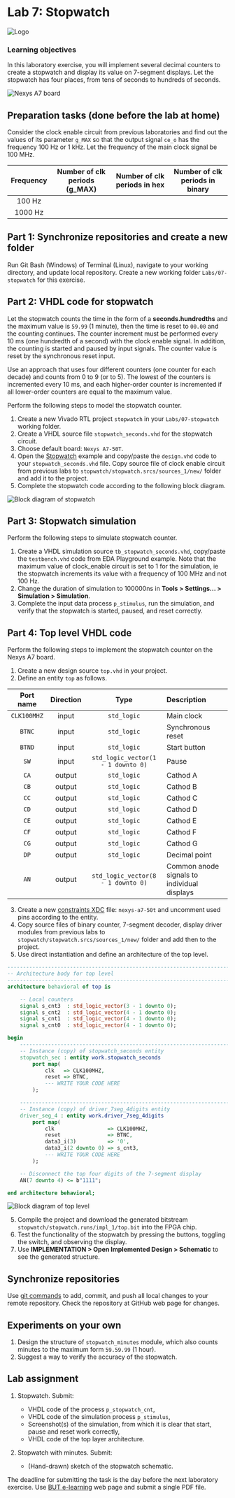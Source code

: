 # Lab 7: Stopwatch

![Logo](../../logolink_eng.jpg)

### Learning objectives

In this laboratory exercise, you will implement several decimal counters to create a stopwatch and display its value on 7-segment displays. Let the stopwatch has four places, from tens of seconds to hundreds of seconds.

![Nexys A7 board](Images/nexys_a7_stopwatch.jpg)


## Preparation tasks (done before the lab at home)

Consider the clock enable circuit from previous laboratories and find out the values of its parameter `g_MAX` so that the output signal `ce_o` has the frequency 100&nbsp;Hz or 1&nbsp;kHz. Let the frequency of the main clock signal be 100&nbsp;MHz.

   | **Frequency** | **Number of clk periods (g_MAX)** | **Number of clk periods in hex** | **Number of clk periods in binary** |
   | :-: | :-: | :-: | :-: |
   | 100&nbsp;Hz | | |
   | 1000&nbsp;Hz | | |


## Part 1: Synchronize repositories and create a new folder

Run Git Bash (Windows) of Terminal (Linux), navigate to your working directory, and update local repository. Create a new working folder `Labs/07-stopwatch` for this exercise.


## Part 2: VHDL code for stopwatch

Let the stopwatch counts the time in the form of a **seconds.hundredths** and the maximum value is `59.99` (1 minute), then the time is reset to `00.00` and the counting continues. The counter increment must be performed every 10&nbsp;ms (one hundredth of a second) with the clock enable signal. In addition, the counting is started and paused by input signals. The counter value is reset by the synchronous reset input.

Use an approach that uses four different counters (one counter for each decade) and counts from 0 to 9 (or to 5). The lowest of the counters is incremented every 10&nbsp;ms, and each higher-order counter is incremented if all lower-order counters are equal to the maximum value.

Perform the following steps to model the stopwatch counter.
   1. Create a new Vivado RTL project `stopwatch` in your `Labs/07-stopwatch` working folder.
   2. Create a VHDL source file `stopwatch_seconds.vhd` for the stopwatch circuit.
   3. Choose default board: `Nexys A7-50T`.
   4. Open the [Stopwatch](https://www.edaplayground.com/x/2uKg) example and copy/paste the `design.vhd` code to your `stopwatch_seconds.vhd` file. Copy source file of clock enable circuit from previous labs to `stopwatch/stopwatch.srcs/sources_1/new/` folder and add it to the project.
   5. Complete the stopwatch code according to the following block diagram.

![Block diagram of stopwatch](Images/schema_stopwatch.jpg)


## Part 3: Stopwatch simulation

Perform the following steps to simulate stopwatch counter.
   1. Create a VHDL simulation source `tb_stopwatch_seconds.vhd`, copy/paste the `testbench.vhd` code from EDA Playground example. Note that the maximum value of clock_enable circuit is set to 1 for the simulation, ie the stopwatch increments its value with a frequency of 100&nbsp;MHz and not 100&nbsp;Hz.
   2. Change the duration of simulation to 100000ns in **Tools > Settings... > Simulation > Simulation**.
   3. Complete the input data process `p_stimulus`, run the simulation, and verify that the stopwatch is started, paused, and reset correctly.


## Part 4: Top level VHDL code

Perform the following steps to implement the stopwatch counter on the Nexys A7 board.
   1. Create a new design source `top.vhd` in your project.
   2. Define an entity `top` as follows.

   | **Port name** | **Direction** | **Type** | **Description** |
   | :-: | :-: | :-: | :-- |
   | `CLK100MHZ` | input | `std_logic` | Main clock |
   | `BTNC` | input | `std_logic` | Synchronous reset |
   | `BTND` | input | `std_logic` | Start button |
   | `SW`  | input   | `std_logic_vector(1 - 1 downto 0)` | Pause |
   | `CA` | output | `std_logic` | Cathod A |
   | `CB` | output | `std_logic` | Cathod B |
   | `CC` | output | `std_logic` | Cathod C |
   | `CD` | output | `std_logic` | Cathod D |
   | `CE` | output | `std_logic` | Cathod E |
   | `CF` | output | `std_logic` | Cathod F |
   | `CG` | output | `std_logic` | Cathod G |
   | `DP` | output | `std_logic` | Decimal point |
   | `AN` | output | `std_logic_vector(8 - 1 downto 0)` | Common anode signals to individual displays |

   3. Create a new [constraints XDC](https://github.com/Digilent/digilent-xdc) file: `nexys-a7-50t` and uncomment used pins according to the entity.
   4. Copy source files of binary counter, 7-segment decoder, display driver modules from previous labs to `stopwatch/stopwatch.srcs/sources_1/new/` folder and add then to the project.
   5. Use direct instantiation and define an architecture of the top level.

```vhdl
------------------------------------------------------------------------
-- Architecture body for top level
------------------------------------------------------------------------
architecture behavioral of top is

    -- Local counters
    signal s_cnt3  : std_logic_vector(3 - 1 downto 0);
    signal s_cnt2  : std_logic_vector(4 - 1 downto 0);
    signal s_cnt1  : std_logic_vector(4 - 1 downto 0);
    signal s_cnt0  : std_logic_vector(4 - 1 downto 0);

begin
    --------------------------------------------------------------------
    -- Instance (copy) of stopwatch_seconds entity
    stopwatch_sec : entity work.stopwatch_seconds
        port map(
            clk   => CLK100MHZ,
            reset => BTNC,
            --- WRITE YOUR CODE HERE
        );

    --------------------------------------------------------------------
    -- Instance (copy) of driver_7seg_4digits entity
    driver_seg_4 : entity work.driver_7seg_4digits
        port map(
            clk                 => CLK100MHZ,
            reset               => BTNC,
            data3_i(3)          => '0',
            data3_i(2 downto 0) => s_cnt3,
            --- WRITE YOUR CODE HERE
        );

    -- Disconnect the top four digits of the 7-segment display
    AN(7 downto 4) <= b"1111";

end architecture behavioral;
```

![Block diagram of top level](Images/schema_top.jpg)

   5. Compile the project and download the generated bitstream `stopwatch/stopwatch.runs/impl_1/top.bit` into the FPGA chip.
   6. Test the functionality of the stopwatch by pressing the buttons, toggling the switch, and observing the display.
   7. Use **IMPLEMENTATION > Open Implemented Design > Schematic** to see the generated structure.


## Synchronize repositories

Use [git commands](https://github.com/tomas-fryza/Digital-electronics-1/wiki/Useful-Git-commands) to add, commit, and push all local changes to your remote repository. Check the repository at GitHub web page for changes.


## Experiments on your own

1. Design the structure of `stopwatch_minutes` module, which also counts minutes to the maximum form `59.59.99` (1 hour).
2. Suggest a way to verify the accuracy of the stopwatch.


## Lab assignment

1. Stopwatch. Submit:
    * VHDL code of the process `p_stopwatch_cnt`,
    * VHDL code of the simulation process `p_stimulus`,
    * Screenshot(s) of the simulation, from which it is clear that start, pause and reset work correctly,
    * VHDL code of the top layer architecture.

2. Stopwatch with minutes. Submit:
    * (Hand-drawn) sketch of the stopwatch schematic.

The deadline for submitting the task is the day before the next laboratory exercise. Use [BUT e-learning](https://moodle.vutbr.cz/) web page and submit a single PDF file.

